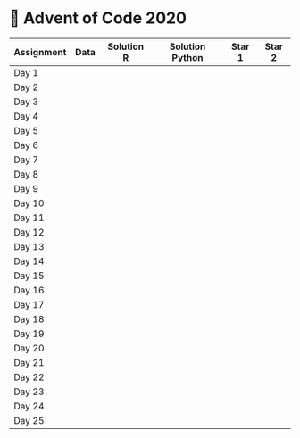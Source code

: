 # 🎄 Advent of Code 2020

| Assignment | Data | Solution R | Solution Python | Star 1 | Star 2 |
|-------|---|---|---|---|---|
| Day 1 |   |   |   |   |   |
| Day 2 |   |   |   |   |   |
| Day 3 |   |   |   |   |   |
| Day 4 |   |   |   |   |   |
| Day 5 |   |   |   |   |   |
| Day 6 |   |   |   |   |   |
| Day 7 |   |   |   |   |   |
| Day 8 |   |   |   |   |   |
| Day 9 |   |   |   |   |   |
| Day 10 |   |   |   |   |   |
| Day 11 |   |   |   |   |   |
| Day 12 |   |   |   |   |   |
| Day 13 |   |   |   |   |   |
| Day 14 |   |   |   |   |   |
| Day 15 |   |   |   |   |   |
| Day 16 |   |   |   |   |   |
| Day 17 |   |   |   |   |   |
| Day 18 |   |   |   |   |   |
| Day 19 |   |   |   |   |   |
| Day 20 |   |   |   |   |   |
| Day 21 |   |   |   |   |   |
| Day 22 |   |   |   |   |   |
| Day 23 |   |   |   |   |   |
| Day 24 |   |   |   |   |   |
| Day 25 |   |   |   |   |   |
